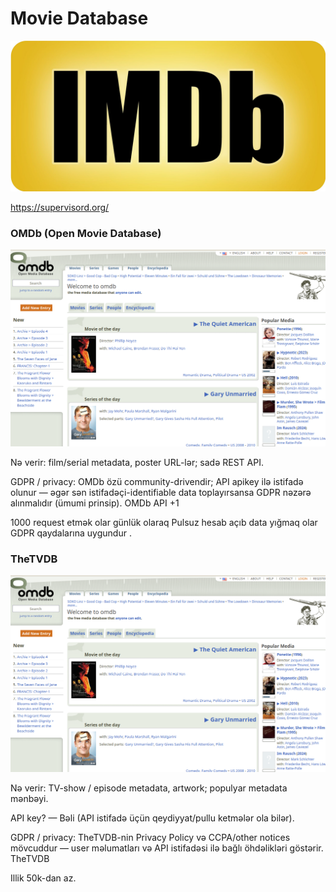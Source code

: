 

# Movie Database

![Movie Database](./image/imdb.png)

https://supervisord.org/




### OMDb (Open Movie Database)

![Oomdb](./image/omdb.png)


Nə verir: film/serial metadata, poster URL-lər; sadə REST API.

GDPR / privacy: OMDb özü community-drivendir; API apikey ilə istifadə olunur — əgər sən istifadəçi-identifiable data toplayırsansa GDPR nəzərə alınmalıdır (ümumi prinsip).
OMDb API
+1

1000 request etmək olar günlük olaraq
Pulsuz hesab açıb data yığmaq olar GDPR qaydalarına uygundur .





### TheTVDB
![Oomdb](./image/omdb.png)


Nə verir: TV-show / episode metadata, artwork; populyar metadata mənbəyi.

API key? — Bəli (API istifadə üçün qeydiyyat/pullu ketmələr ola bilər).

GDPR / privacy: TheTVDB-nin Privacy Policy və CCPA/other notices mövcuddur — user məlumatları və API istifadəsi ilə bağlı öhdəlikləri göstərir.
TheTVDB

Illik 50k-dan az.
